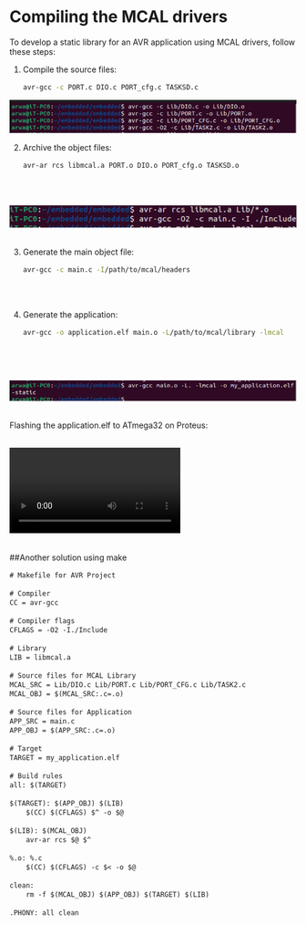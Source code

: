# Compiling the MCAL drivers

To develop a static library for an AVR application using MCAL drivers, follow these steps:

1. Compile the source files:
    ```bash
    avr-gcc -c PORT.c DIO.c PORT_cfg.c TASKSD.c
    ```
 ![Screenshot 10](../screenshots/Screenshot3.a.png)

2. Archive the object files:
    ```bash
    avr-ar rcs libmcal.a PORT.o DIO.o PORT_cfg.o TASKSD.o
    ```
      <br>
    <br>

 ![Screenshot 10](../screenshots/Screenshot3.b.png)
   <br>
    <br>

3. Generate the main object file:
    ```bash
    avr-gcc -c main.c -I/path/to/mcal/headers
    ```
  <br>
    <br>

4. Generate the application:
    ```bash
    avr-gcc -o application.elf main.o -L/path/to/mcal/library -lmcal
    ```
    <br>
<br>

 ![Screenshot 10](../screenshots/Screenshot3c.png)
     <br>
         <br>


Flashing the application.elf to ATmega32 on Proteus:
    <br>
    <br>

 ![video 1](../screenshots/video1.MP4)
     <br>
    <br>



##Another solution using make 
```
# Makefile for AVR Project

# Compiler
CC = avr-gcc

# Compiler flags
CFLAGS = -O2 -I./Include

# Library
LIB = libmcal.a

# Source files for MCAL Library
MCAL_SRC = Lib/DIO.c Lib/PORT.c Lib/PORT_CFG.c Lib/TASK2.c
MCAL_OBJ = $(MCAL_SRC:.c=.o)

# Source files for Application
APP_SRC = main.c
APP_OBJ = $(APP_SRC:.c=.o)

# Target
TARGET = my_application.elf

# Build rules
all: $(TARGET)

$(TARGET): $(APP_OBJ) $(LIB)
	$(CC) $(CFLAGS) $^ -o $@

$(LIB): $(MCAL_OBJ)
	avr-ar rcs $@ $^

%.o: %.c
	$(CC) $(CFLAGS) -c $< -o $@

clean:
	rm -f $(MCAL_OBJ) $(APP_OBJ) $(TARGET) $(LIB)

.PHONY: all clean

```

